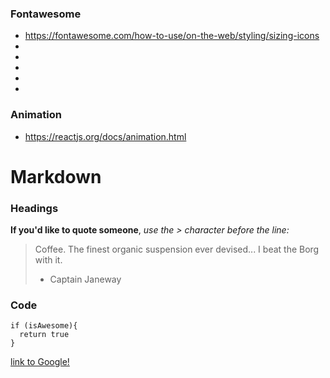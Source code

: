 ### Fontawesome
- https://fontawesome.com/how-to-use/on-the-web/styling/sizing-icons
- <i class="fas fa-igloo fa-xs"></i>
- <i class="fas fa-igloo fa-sm"></i>
- <i class="fas fa-igloo fa-lg"></i>
- <i class="fas fa-igloo fa-2x"></i>
- <i class="fas fa-igloo fa-10x"></i>

### Animation
- https://reactjs.org/docs/animation.html

# Markdown
### Headings
**If you'd like to quote someone**, *use the > character before the line:*
> Coffee. The finest organic suspension ever devised... I beat the Borg with it.
> - Captain Janeway
### Code
```
if (isAwesome){
  return true
}
```
[link to Google!](http://google.com)






















